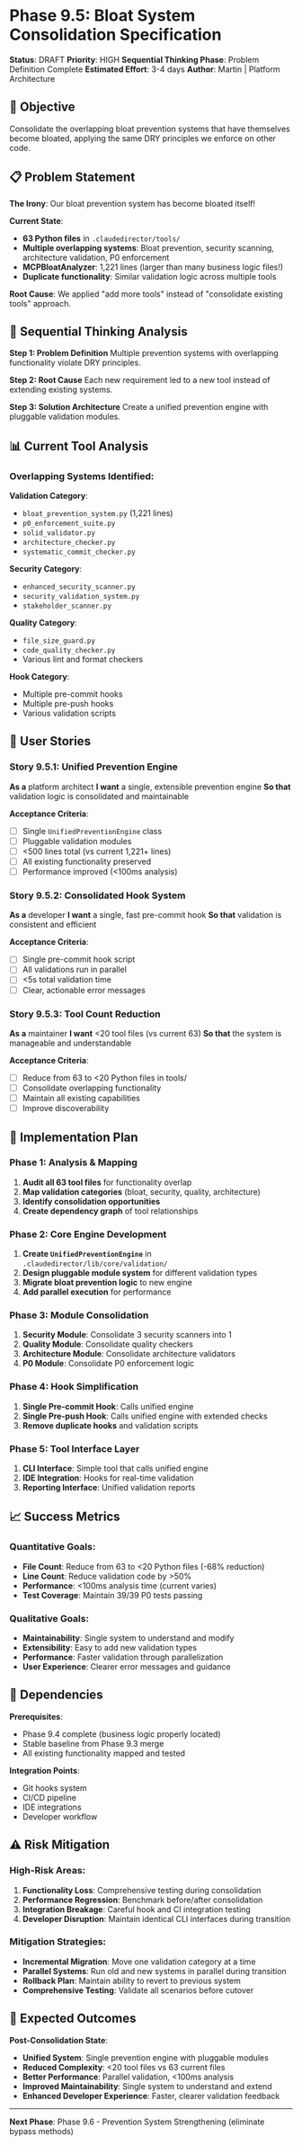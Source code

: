 # Phase 9.5: Bloat System Consolidation Specification

**Status**: DRAFT
**Priority**: HIGH
**Sequential Thinking Phase**: Problem Definition Complete
**Estimated Effort**: 3-4 days
**Author**: Martin | Platform Architecture

## **🎯 Objective**

Consolidate the overlapping bloat prevention systems that have themselves become bloated, applying the same DRY principles we enforce on other code.

## **📋 Problem Statement**

**The Irony**: Our bloat prevention system has become bloated itself!

**Current State**:
- **63 Python files** in `.claudedirector/tools/`
- **Multiple overlapping systems**: Bloat prevention, security scanning, architecture validation, P0 enforcement
- **MCPBloatAnalyzer**: 1,221 lines (larger than many business logic files!)
- **Duplicate functionality**: Similar validation logic across multiple tools

**Root Cause**: We applied "add more tools" instead of "consolidate existing tools" approach.

## **🧠 Sequential Thinking Analysis**

**Step 1: Problem Definition**
Multiple prevention systems with overlapping functionality violate DRY principles.

**Step 2: Root Cause**
Each new requirement led to a new tool instead of extending existing systems.

**Step 3: Solution Architecture**
Create a unified prevention engine with pluggable validation modules.

## **📊 Current Tool Analysis**

### **Overlapping Systems Identified**:

**Validation Category**:
- `bloat_prevention_system.py` (1,221 lines)
- `p0_enforcement_suite.py`
- `solid_validator.py`
- `architecture_checker.py`
- `systematic_commit_checker.py`

**Security Category**:
- `enhanced_security_scanner.py`
- `security_validation_system.py`
- `stakeholder_scanner.py`

**Quality Category**:
- `file_size_guard.py`
- `code_quality_checker.py`
- Various lint and format checkers

**Hook Category**:
- Multiple pre-commit hooks
- Multiple pre-push hooks
- Various validation scripts

## **🎯 User Stories**

### **Story 9.5.1: Unified Prevention Engine**
**As a** platform architect
**I want** a single, extensible prevention engine
**So that** validation logic is consolidated and maintainable

**Acceptance Criteria**:
- [ ] Single `UnifiedPreventionEngine` class
- [ ] Pluggable validation modules
- [ ] <500 lines total (vs current 1,221+ lines)
- [ ] All existing functionality preserved
- [ ] Performance improved (<100ms analysis)

### **Story 9.5.2: Consolidated Hook System**
**As a** developer
**I want** a single, fast pre-commit hook
**So that** validation is consistent and efficient

**Acceptance Criteria**:
- [ ] Single pre-commit hook script
- [ ] All validations run in parallel
- [ ] <5s total validation time
- [ ] Clear, actionable error messages

### **Story 9.5.3: Tool Count Reduction**
**As a** maintainer
**I want** <20 tool files (vs current 63)
**So that** the system is manageable and understandable

**Acceptance Criteria**:
- [ ] Reduce from 63 to <20 Python files in tools/
- [ ] Consolidate overlapping functionality
- [ ] Maintain all existing capabilities
- [ ] Improve discoverability

## **🔧 Implementation Plan**

### **Phase 1: Analysis & Mapping**
1. **Audit all 63 tool files** for functionality overlap
2. **Map validation categories** (bloat, security, quality, architecture)
3. **Identify consolidation opportunities**
4. **Create dependency graph** of tool relationships

### **Phase 2: Core Engine Development**
1. **Create `UnifiedPreventionEngine`** in `.claudedirector/lib/core/validation/`
2. **Design pluggable module system** for different validation types
3. **Migrate bloat prevention logic** to new engine
4. **Add parallel execution** for performance

### **Phase 3: Module Consolidation**
1. **Security Module**: Consolidate 3 security scanners into 1
2. **Quality Module**: Consolidate quality checkers
3. **Architecture Module**: Consolidate architecture validators
4. **P0 Module**: Consolidate P0 enforcement logic

### **Phase 4: Hook Simplification**
1. **Single Pre-commit Hook**: Calls unified engine
2. **Single Pre-push Hook**: Calls unified engine with extended checks
3. **Remove duplicate hooks** and validation scripts

### **Phase 5: Tool Interface Layer**
1. **CLI Interface**: Simple tool that calls unified engine
2. **IDE Integration**: Hooks for real-time validation
3. **Reporting Interface**: Unified validation reports

## **📈 Success Metrics**

### **Quantitative Goals**:
- **File Count**: Reduce from 63 to <20 Python files (-68% reduction)
- **Line Count**: Reduce validation code by >50%
- **Performance**: <100ms analysis time (current varies)
- **Test Coverage**: Maintain 39/39 P0 tests passing

### **Qualitative Goals**:
- **Maintainability**: Single system to understand and modify
- **Extensibility**: Easy to add new validation types
- **Performance**: Faster validation through parallelization
- **User Experience**: Clearer error messages and guidance

## **🔄 Dependencies**

**Prerequisites**:
- Phase 9.4 complete (business logic properly located)
- Stable baseline from Phase 9.3 merge
- All existing functionality mapped and tested

**Integration Points**:
- Git hooks system
- CI/CD pipeline
- IDE integrations
- Developer workflow

## **⚠️ Risk Mitigation**

### **High-Risk Areas**:
1. **Functionality Loss**: Comprehensive testing during consolidation
2. **Performance Regression**: Benchmark before/after consolidation
3. **Integration Breakage**: Careful hook and CI integration testing
4. **Developer Disruption**: Maintain identical CLI interfaces during transition

### **Mitigation Strategies**:
- **Incremental Migration**: Move one validation category at a time
- **Parallel Systems**: Run old and new systems in parallel during transition
- **Rollback Plan**: Maintain ability to revert to previous system
- **Comprehensive Testing**: Validate all scenarios before cutover

## **🎯 Expected Outcomes**

**Post-Consolidation State**:
- **Unified System**: Single prevention engine with pluggable modules
- **Reduced Complexity**: <20 tool files vs 63 current files
- **Better Performance**: Parallel validation, <100ms analysis
- **Improved Maintainability**: Single system to understand and extend
- **Enhanced Developer Experience**: Faster, clearer validation feedback

---

**Next Phase**: Phase 9.6 - Prevention System Strengthening (eliminate bypass methods)
